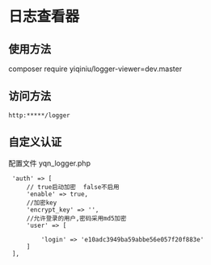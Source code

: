 # 日志查看器
## 使用方法
 composer require yiqiniu/logger-viewer=dev.master
 
 
## 访问方法
    http:*****/logger
    
 
## 自定义认证
   配置文件 yqn_logger.php 
   
   ```
    'auth' => [
        // true启动加密  false不启用
        'enable' => true,
        //加密key
        'encrypt_key' => '',
        //允许登录的用户,密码采用md5加密
        'user' => [

            'login' => 'e10adc3949ba59abbe56e057f20f883e'
        ]
    ],
```